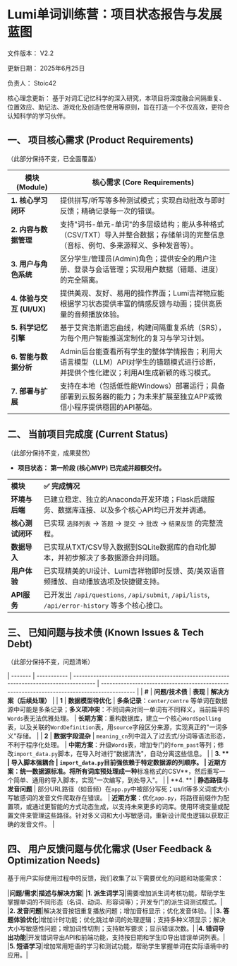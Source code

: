 # Lumi单词训练营：项目状态报告与发展蓝图

文件版本： V2.2

更新日期： 2025年6月25日

负责人： Stoic42

核心理念更新： 基于对词汇记忆科学的深入研究，本项目将深度融合间隔重复、位置效应、助记法、游戏化及创造性使用等原则，旨在打造一个不仅高效，更符合认知科学的学习伙伴。

## 一、 项目核心需求 (Product Requirements)

（此部分保持不变，已全面覆盖）

| **模块 (Module)**      | **核心需求 (Core Requirements)**                                              |
| -------------------- | ------------------------------------------------------------------------- |
| **1. 核心学习闭环**        | 提供拼写/听写等多种测试模式；实现自动批改与即时反馈；精确记录每一次的错误。                                    |
| **2. 内容与数据管理**       | 支持"词书-单元-单词"的多层级结构；能从多种格式（CSV/TXT）导入并整合数据；存储单词的完整信息（音标、例句、多来源释义、多种发音等）。   |
| **3. 用户与角色系统**       | 区分学生/管理员(Admin)角色；提供安全的用户注册、登录与会话管理；实现用户数据（错题、进度）的完全隔离。                   |
| **4. 体验与交互 (UI/UX)** | 提供美观、友好、易用的操作界面；Lumi吉祥物应能根据学习状态提供丰富的情感反馈与动画；提供高质量的音频播放体验。                 |
| **5. 科学记忆引擎**        | 基于艾宾浩斯遗忘曲线，构建间隔重复系统（SRS），为每个用户智能推送定制化的复习与学习计划。                            |
| **6. 智能与数据分析**       | Admin后台能查看所有学生的整体学情报告；利用大语言模型（LLM）API对学生的错题模式进行诊断，并提供个性化建议；利用AI生成新颖的练习模式。 |
| **7. 部署与扩展**         | 支持在本地（包括低性能Windows）部署运行；具备部署到云服务器的能力；为未来扩展至独立APP或微信小程序提供穩固的API基础。         |

## 二、 当前项目完成度 (Current Status)

（此部分保持不变，成果斐然）

- **项目状态：** **第一阶段 (核心MVP) 已完成并超额交付。**
    

|            |                                                                                   |
| ---------- | --------------------------------------------------------------------------------- |
| **模块**     | **✅ 完成情况**                                                                        |
| **环境与后端**  | 已建立稳定、独立的Anaconda开发环境；Flask后端服务、数据库连接、以及多个核心API均已开发并调通。                           |
| **核心测试闭环** | 已实现 `选择列表` -> `答题` -> `提交` -> `批改` -> `结果反馈` 的完整流程。                               |
| **数据导入**   | 已实现从TXT/CSV导入数据到SQLite数据库的自动化脚本，并初步解决了多数据源合并问题。                                   |
| **用户体验**   | 已实现精美的UI设计、Lumi吉祥物即时反馈、英/美双语音频播放、自动播放选项及快捷键支持。                                    |
| **API服务**  | 已开发出 `/api/questions`, `/api/submit`, `/api/lists`, `/api/error-history` 等多个核心接口。 |

## 三、 已知问题与技术债 (Known Issues & Tech Debt)

（此部分保持不变，问题清晰）

| ------- | ----------- | -------------------------------------------------------------------------------------- | ------------------------------------------------------------------------------------------ |
| **#**   | **问题/技术债**  | **表现**                                                                                 | **解决方案（后续处理）**                                                                             |
| **1**   | **数据模型待优化** | **多条记录**：`center/centre` 等单词在数据源中可能是多条记录；**多义项冲突**：不同词典对同一单词有不同释义，当前扁平的`Words`表无法优雅处理。 | **长期方案**：重构数据库，建立一个核心`WordSpelling`表，以及关联的`WordDefinition`表，用`source`字段区分来源，实现真正的"一词多义"存储。 |
| **2**   | **数据字段混杂**  | `meaning_cn`列中混入了过去式/分词等语法形态，不利于程序化处理。                                                 | **中期方案**：升级`Words`表，增加专门的`form_past`等列；修改`import_data.py`脚本，在导入时进行"数据清洗"，自动分离这些信息。         |
| **3. ** | **导入脚本强耦合** | `import_data.py`目前强依赖于特定数据源的列顺序。                                                       | **近期方案**：**统一数据源标准**。将所有词库预处理成一种**标准格式的CSV**，然后重写一个简单、通用的导入脚本，实现"一次编写，到处导入"。               |
| **4. ** | **静态路径与发音问题** | 部分URL路径（如音频）在`app.py`中被部分写死；us/it等多义词或大小写敏感词的发音文件爬取存在错误。                                                           | **近期方案**：优化`app.py`，将路径前缀作为配置项，或通过更智能的方式动态生成，以支持未来更多的词库。使用环境变量或配置文件来管理这些路径。针对多义词和大小写敏感词，重新设计爬虫逻辑以获取正确的发音文件。                                   |
## 四、 用户反馈问题与优化需求 (User Feedback & Optimization Needs)

基于用户实际使用过程中的反馈，我们收集了以下需要优化的问题和功能需求：

|**问题/需求**|**描述与解决方案**|
|**1. 派生词学习**|需要增加派生词考核功能，帮助学生掌握单词的不同形态（名词、动词、形容词等）；开发专门的派生词测试模式。|
|**2. 发音问题**|解决发音按钮重复播放问题；增加音标显示；优化发音体验。|
|**3. 答题体验优化**|增加计时功能；优化跳过单词的处理逻辑；支持多种义项显示；解决大小写敏感性问题；增加词性切割；支持默写要求；显示错误次数。|
|**4. 错词导出功能**|开发错词导出API和前端功能，支持按日期和学生ID导出错误单词列表。|
|**5. 短语学习**|增加常用短语的学习和测试功能，帮助学生掌握单词在实际语境中的应用。|